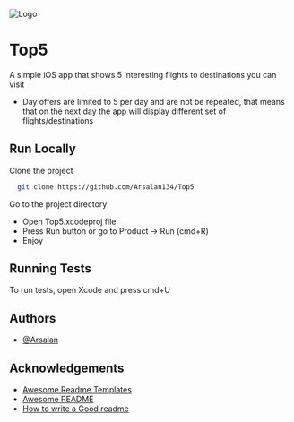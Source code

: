 
![Logo](https://images.kiwi.com/common/kiwicom-logo.svg)

    
# Top5

A simple iOS app that shows 5 interesting flights to destinations you can visit
- Day offers are limited to 5 per day and are not be repeated, that means that on the next day the app will display different set of flights/destinations

## Run Locally

Clone the project

```bash
  git clone https://github.com/Arsalan134/Top5
```

Go to the project directory

- Open Top5.xcodeproj file
- Press Run button or go to Product -> Run (cmd+R)
- Enjoy

  
## Running Tests

To run tests, open Xcode and press cmd+U

## Authors

- [@Arsalan](https://www.github.com/arsalan134)

  
## Acknowledgements

 - [Awesome Readme Templates](https://awesomeopensource.com/project/elangosundar/awesome-README-templates)
 - [Awesome README](https://github.com/matiassingers/awesome-readme)
 - [How to write a Good readme](https://bulldogjob.com/news/449-how-to-write-a-good-readme-for-your-github-project)

  
